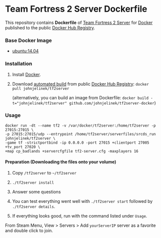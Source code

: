 # Team Fortress 2 Server Dockerfile

This repository contains **Dockerfile** of [Team Fortress 2 Server](http://gameservermanagers.com/lgsm/tf2server/) for [Docker](https://www.docker.com/) published to the public [Docker Hub Registry](https://registry.hub.docker.com/).

### Base Docker Image

* [ubuntu:14.04](https://hub.docker.com/_/ubuntu/)


### Installation

1. Install [Docker](https://www.docker.com/).

2. Download [automated build](https://registry.hub.docker.com/u/johnjelinek/tf2server/) from public [Docker Hub Registry](https://registry.hub.docker.com/): `docker pull johnjelinek/tf2server`

   (alternatively, you can build an image from Dockerfile: `docker build -t="johnjelinek/tf2server" github.com/johnjelinek/tf2server-docker`)

### Usage

    docker run -dt --name tf2 -v /var/docker/tf2server:/home/tf2server -p 27015:27015 \
    -p 27015:27015/udp --entrypoint /home/tf2server/serverfiles/srcds_run johnjelinek/tf2server \
    -game tf -strictportbind -ip 0.0.0.0 -port 27015 +clientport 27005 +tv_port 27020 \
    +map cp_badlands +servercfgfile tf2-server.cfg -maxplayers 16

#### Preparation (Downloading the files onto your volume)

  1. Copy `/tf2server` to `~/tf2server`

  2. `./tf2server install`

  3. Answer some questions

  4. You can test everything went well with `./tf2server start` followed by `./tf2server details`.

  5. If everything looks good, run with the command listed under `Usage`.

From Steam Menu, View > Servers > Add `yourServerIP` server as a favorite and double click to join.
